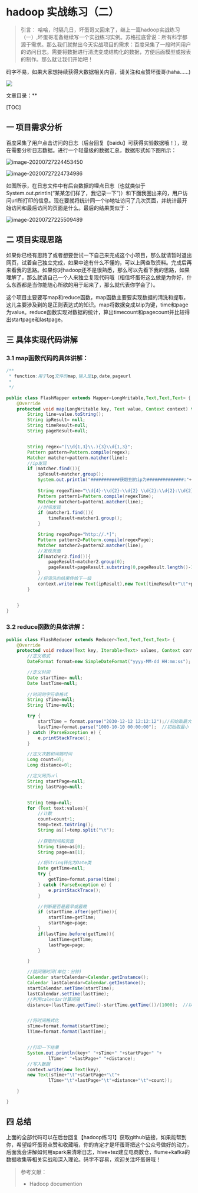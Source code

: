 # hadoop 实战练习（二）



>  引言： 哈哈，时隔几日，坏蛋哥又回来了，继上一篇hadoop实战练习（一）,坏蛋哥准备继续写一个实战练习实例。苏格拉底曾说：所有科学都源于需求。那么我们就抛出今天实战项目的需求：百度采集了一段时间用户的访问日志。需要将数据进行清洗变成结构化的数据，方便后面模型或报表的制作。那么就让我们开始吧！



码字不易，如果大家想持续获得大数据相关内容，请关注和点赞坏蛋哥(haha......)

![](https://mmbiz.qpic.cn/mmbiz_jpg/OttTy9k3GWh3kHib4JQjpzSeDNyqqI4ryroRwpNJAKh5XUHcXvheibiaW2LdF5rdurw2wZdz6E6gZ1ul9Z3Trr61w/640?wx_fmt=jpeg&tp=webp&wxfrom=5&wx_lazy=1&wx_co=1)



文章目录：**

[TOC]

## 一  项目需求分析

百度采集了用户点击访问的日志（后台回复【baidu】可获得实验数据哦！），现在需要分析日志数据。进行一个轻量级的数据汇总，数据形式如下图所示：

![image-20200727224453450](F:\Typora_note\公众号\hadoop实战练习（二）.assets\image-20200727224453450.png)

![image-20200727224734986](F:\Typora_note\公众号\hadoop实战练习（二）.assets\image-20200727224734986.png)



如图所示，在日志文件中有后台数据的埋点日志（也就类似于System.out.println(“某某怎们样了，我记录一下”)）和下面我圈出来的，用户访问url所打印的信息。现在要就将统计同一个ip地址访问了几次页面，并统计最开始访问和最后访问的页面是什么。最后的结果类似于：

![image-20200727225509489](F:\Typora_note\公众号\hadoop实战练习（二）.assets\image-20200727225509489.png)



## 二 项目实现思路

如果你已经有思路了或者想要尝试一下自己来完成这个小项目，那么就请暂时退出网页，试着自己独立完成，如果中途有什么不懂的，可以上网查取资料。完成后再来看我的思路。如果你对hadoop还不是很熟悉，那么可以先看下我的思路，如果理解了，那么就请自己一个人来独立复现代码哦（相信坏蛋哥这么做是为你好，什么东西都是当你能随心所欲的用于起来了，那么就代表你学会了）。

这个项目主要要写map和reduce函数，map函数主要要实现数据的清洗和提取，这儿主要涉及到的是正则表达式的知识。map将数据变成以ip为键，time和page为value。reduce函数实现对数据的统计，算出timecount和pagecount并比较得出startpage和lastpage。



## 三 具体实现代码讲解



### 3.1 map函数代码的具体讲解：

```java
/**
 * function:用于log文件的map,输入是ip,date,pageurl
 *
 */

public class FlashMapper extends Mapper<LongWritable,Text,Text,Text> {
    @Override
    protected void map(LongWritable key, Text value, Context context) throws IOException, InterruptedException {
        String line=value.toString();
        String ipResult= null;
        String timeResult=null;
        String pageResult=null;


        String regex="(\\d{1,3}\\.){3}\\d{1,3}";
        Pattern pattern=Pattern.compile(regex);
        Matcher matcher=pattern.matcher(line);
        //ip发现
        if (matcher.find()){
            ipResult=matcher.group();
            System.out.println("###########获取到的ip为##############:"+ipResult);
            
            String regexTime="\\d{4}-\\d{2}-\\d{2} \\d{2}:\\d{2}:\\d{2}";
            Pattern pattern1=Pattern.compile(regexTime);
            Matcher matcher1=pattern1.matcher(line);
            //时间发现
            if (matcher1.find()){
                timeResult=matcher1.group();
            }

            String regexPage="http://.*]";
            Pattern pattern2=Pattern.compile(regexPage);
            Matcher matcher2=pattern2.matcher(line);
            //发现页面
            if(matcher2.find()){
                pageResult=matcher2.group(0);
                pageResult=pageResult.substring(0,pageResult.length()-1);
            }
            //将清洗的结果传给下一级
            context.write(new Text(ipResult),new Text(timeResult+"\t"+pageResult));
        }


    }
}

```





###  3.2 reduce函数的具体讲解：

```java
public class FlashReducer extends Reducer<Text,Text,Text,Text> {
    @Override
    protected void reduce(Text key, Iterable<Text> values, Context context) throws IOException, InterruptedException {
        //定义格式
        DateFormat format=new SimpleDateFormat("yyyy-MM-dd HH:mm:ss"); //注意大小写MM和HH需要区分，其他均为小写

        //定义时间
        Date startTime= null;
        Date lastTime=null;
        
        //时间的字符串格式
        String sTime=null;
        String lTime=null;

        try {
            startTime = format.parse("2030-12-12 12:12:12");//初始取最大
            lastTime=format.parse("1000-10-10 00:00:00");  //初始取最小
        } catch (ParseException e) {
            e.printStackTrace();
        }

        //定义次数和间隔时间
        Long count=0l;
        Long distance=0l;

        //定义网页url
        String startPage=null;
        String lastPage=null;


        String temp=null;
        for (Text text:values){
            //计数
            count=count+1;
            temp=text.toString();
            String as[]=temp.split("\t");
            
            //获取时间和页面
            String time=as[0];
            String page=as[1];

            //将String转化为Date类
            Date getTime=null;
            try {
                getTime=format.parse(time);
            } catch (ParseException e) {
                e.printStackTrace();
            }

            //判断是否是最早或最晚
            if (startTime.after(getTime)){
                startTime=getTime;
                startPage=page;
            }
            if(lastTime.before(getTime)){
                lastTime=getTime;
                lastPage=page;
            }

        }

        //就间隔时间(单位：分钟)
        Calendar startCalendar=Calendar.getInstance();
        Calendar lastCalendar=Calendar.getInstance();
        startCalendar.setTime(startTime);
        lastCalendar.setTime(lastTime);
        //利用calendar计算间隔
        distance=(lastTime.getTime()-startTime.getTime())/(1000);  //以秒为单位


        //将时间格式化
        sTime=format.format(startTime);
        lTime=format.format(lastTime);


        //打印一下结果
        System.out.println(key+" "+sTime+" "+startPage+" "+
                lTime+" "+lastPage+" "+distance);
        //写入数据
        context.write(new Text(key),
        new Text(sTime+"\t"+startPage+"\t"+
                lTime+"\t"+lastPage+"\t"+distance+"\t"+count));

    }

}
```





## 四 总结

上面的全部代码可以在后台回复【hadoop练习1】获取github链接，如果能帮到你，希望给坏蛋哥点赞和收藏哦，你的肯定才是坏蛋哥把这个公众号做好的动力，后面我会讲解如何用spark来清晰日志，hive+tez建立电商数仓，flume+kafka的数据收集等相关实战和深入理论。码字不容易，欢迎关注坏蛋哥哦！





> 参考文献：
>
> * Hadoop documention






